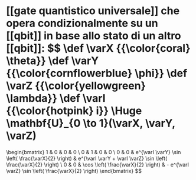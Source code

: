 [[gate quantistico universale]] che opera condizionalmente su un [[qbit]] in base allo stato di un altro [[qbit]]:
$$
\def \varX {{\color{coral} \theta}}
\def \varY {{\color{cornflowerblue} \phi}}
\def \varZ {{\color{yellowgreen} \lambda}}
\def \varI {{\color{hotpink} i}}
\Huge
\mathbf{U}_{0 \to 1}(\varX, \varY, \varZ)
=
\begin{bmatrix}
1 & 0 & 0 & 0 \\
0 & 1 & 0 & 0 \\
0 & 0 & e^{\varI \varY} \sin \left( \frac{\varX}{2} \right) & e^{\varI \varY + \varI \varZ} \sin \left( \frac{\varX}{2} \right) \\
0 & 0 & \cos \left( \frac{\varX}{2} \right) &
	- e^{\varI \varZ} \sin \left( \frac{\varX}{2} \right)
\end{bmatrix}
$$
